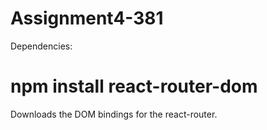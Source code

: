 # Assignment4-381

Dependencies:

# npm install react-router-dom

Downloads the DOM bindings for the react-router.